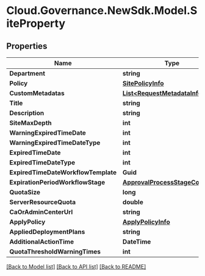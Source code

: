 # Cloud.Governance.NewSdk.Model.SiteProperty
## Properties

Name | Type | Description | Notes
------------ | ------------- | ------------- | -------------
**Department** | **string** |  | [optional] 
**Policy** | [**SitePolicyInfo**](SitePolicyInfo.md) |  | [optional] 
**CustomMetadatas** | [**List&lt;RequestMetadataInfo&gt;**](RequestMetadataInfo.md) |  | [optional] 
**Title** | **string** |  | [optional] 
**Description** | **string** |  | [optional] 
**SiteMaxDepth** | **int** |  | [optional] 
**WarningExpiredTimeDate** | **int** |  | [optional] 
**WarningExpiredTimeDateType** | **int** |  | [optional] 
**ExpiredTimeDate** | **int** |  | [optional] 
**ExpiredTimeDateType** | **int** |  | [optional] 
**ExpiredTimeDateWorkflowTemplate** | **Guid** |  | [optional] 
**ExpirationPeriodWorkflowStage** | [**ApprovalProcessStageCollection**](ApprovalProcessStageCollection.md) |  | [optional] 
**QuotaSize** | **long** |  | [optional] 
**ServerResourceQuota** | **double** |  | [optional] 
**CaOrAdminCenterUrl** | **string** |  | [optional] 
**ApplyPolicy** | [**ApplyPolicyInfo**](ApplyPolicyInfo.md) |  | [optional] 
**AppliedDeploymentPlans** | **string** |  | [optional] 
**AdditionalActionTime** | **DateTime** |  | [optional] 
**QuotaThresholdWarningTimes** | **int** |  | [optional] 

[[Back to Model list]](../README.md#documentation-for-models) [[Back to API list]](../README.md#documentation-for-api-endpoints) [[Back to README]](../README.md)

